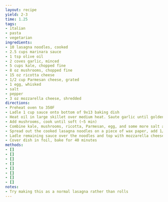 ```yaml
---
layout: recipe
yield: 2-3
time: 1.25
tags:
- italian
- pasta
- vegetarian
ingredients:
- 10 lasagna noodles, cooked
- 2.5 cups marinara sauce
- 1 tsp olive oil
- 2 coves garlic, minced
- 5 cups kale, chopped fine
- 8 oz mushrooms, chopped fine
- 15 oz ricotta cheese
- 1/2 cup Parmesan cheese, grated
- 1 egg, whisked
- salt
- pepper
- 3 oz mozzarella cheese, shredded
directions:
- Preheat oven to 350F
- Ladle 1 cup sauce onto bottom of 9x13 baking dish
- Heat oil in large skillet over medium heat. Saute garlic until golden (~1 min). Add kale, 1/4 tsp salt, and 1/8 tsp pepper and saute 5 min
- Add mushrooms, cook until soft (~5 min)
- Combine kale, mushrooms, ricotta, Parmesan, egg, and some more salt and pepper in a medium bowl
- Spread out the cooked lasagna noodles on a piece of wax paper, add 1/3 cup of mushroom-kale mixture to each noodle. Then, roll up and place seam side down into baking dish
- Ladle remaining sauce over the noodles and top with mozzarella cheese
- Cover dish in foil, bake for 40 minutes
methods:
- []
- []
- []
- []
- []
- []
- []
- []
notes:
- Try making this as a normal lasagna rather than rolls
---
```

